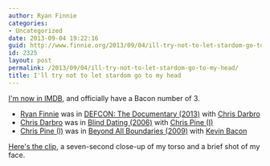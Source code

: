 ```yaml
---
author: Ryan Finnie
categories:
- Uncategorized
date: 2013-09-04 19:22:16
guid: http://www.finnie.org/2013/09/04/ill-try-not-to-let-stardom-go-to-my-head/
id: 2325
layout: post
permalink: /2013/09/04/ill-try-not-to-let-stardom-go-to-my-head/
title: I'll try not to let stardom go to my head
---
```

[I'm now in IMDB](http://www.imdb.com/name/nm5897184/), and officially have a Bacon number of 3.

  * [Ryan Finnie](http://www.imdb.com/name/nm5897184/) was in [DEFCON: The Documentary (2013)](http://www.imdb.com/title/tt3010462/) with [Chris Darbro](http://www.imdb.com/name/nm4253248/)
  * [Chris Darbro](http://www.imdb.com/name/nm4253248/) was in [Blind Dating (2006)](http://www.imdb.com/title/tt0454084/) with [Chris Pine (I)](http://www.imdb.com/name/nm1517976/)
  * [Chris Pine (I)](http://www.imdb.com/name/nm1517976/) was in [Beyond All Boundaries (2009)](http://www.imdb.com/title/tt1448751/) with [Kevin Bacon](http://www.imdb.com/name/nm0000102/)

[Here's the clip](http://youtu.be/SUhyeY0Fsvw?t=29m40s), a seven-second close-up of my torso and a brief shot of my face.
